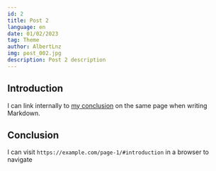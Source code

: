 ```yaml
---
id: 2
title: Post 2
language: en
date: 01/02/2023
tag: Theme
author: AlbertLnz
img: post_002.jpg
description: Post 2 description
---
```


## Introduction

I can link internally to [my conclusion](#conclusion) on the same page when writing Markdown.

## Conclusion

I can visit `https://example.com/page-1/#introduction` in a browser to navigate
